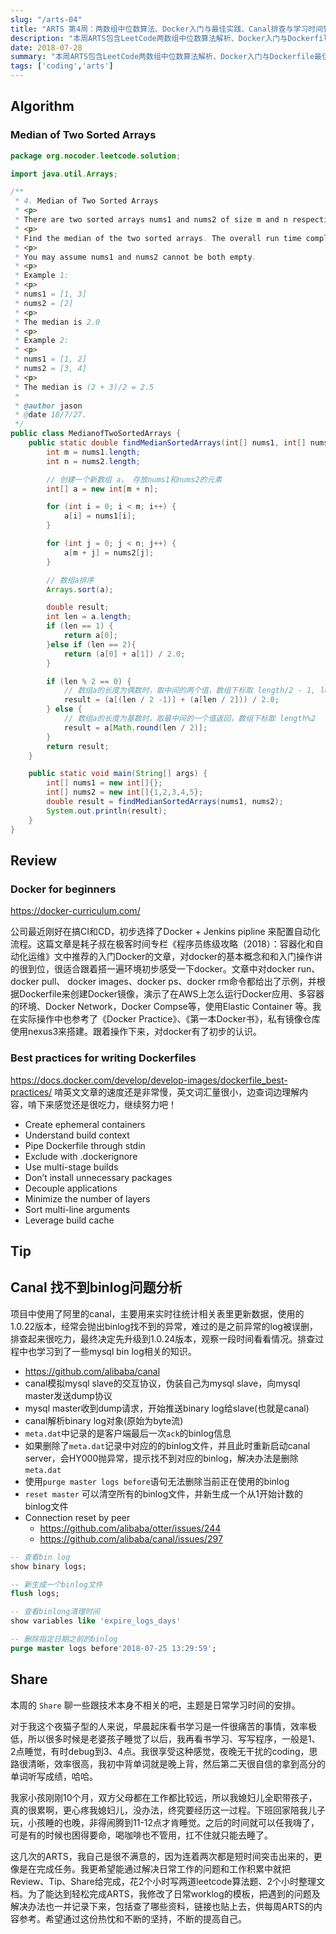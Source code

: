 ```yaml
---
slug: "/arts-04"
title: "ARTS 第4周：两数组中位数算法、Docker入门与最佳实践、Canal排查与学习时间管理分享"
description: "本周ARTS包含LeetCode两数组中位数算法解析、Docker入门与Dockerfile最佳实践、Canal找不到binlog问题分析与排查，以及关于学习时间安排的个人分享。"
date: 2018-07-28
summary: "本周ARTS包含LeetCode两数组中位数算法解析、Docker入门与Dockerfile最佳实践、Canal找不到binlog问题分析与排查，以及关于学习时间安排的个人分享。"
tags: ['coding','arts']
---
```


## Algorithm

### Median of Two Sorted Arrays

```java
package org.nocoder.leetcode.solution;

import java.util.Arrays;

/**
 * 4. Median of Two Sorted Arrays
 * <p>
 * There are two sorted arrays nums1 and nums2 of size m and n respectively.
 * <p>
 * Find the median of the two sorted arrays. The overall run time complexity should be O(log (m+n)).
 * <p>
 * You may assume nums1 and nums2 cannot be both empty.
 * <p>
 * Example 1:
 * <p>
 * nums1 = [1, 3]
 * nums2 = [2]
 * <p>
 * The median is 2.0
 * <p>
 * Example 2:
 * <p>
 * nums1 = [1, 2]
 * nums2 = [3, 4]
 * <p>
 * The median is (2 + 3)/2 = 2.5
 *
 * @author jason
 * @date 18/7/27.
 */
public class MedianofTwoSortedArrays {
    public static double findMedianSortedArrays(int[] nums1, int[] nums2) {
        int m = nums1.length;
        int n = nums2.length;

        // 创建一个新数组 a， 存放nums1和nums2的元素
        int[] a = new int[m + n];

        for (int i = 0; i < m; i++) {
            a[i] = nums1[i];
        }

        for (int j = 0; j < n; j++) {
            a[m + j] = nums2[j];
        }

        // 数组a排序
        Arrays.sort(a);

        double result;
        int len = a.length;
        if (len == 1) {
            return a[0];
        }else if (len == 2){
            return (a[0] + a[1]) / 2.0;
        }

        if (len % 2 == 0) {
            // 数组a的长度为偶数时，取中间的两个值，数组下标取 length/2 - 1, length/2
            result = (a[(len / 2 -1)] + (a[len / 2])) / 2.0;
        } else {
            // 数组a的长度为基数时，取最中间的一个值返回，数组下标取 length%2
            result = a[Math.round(len / 2)];
        }
        return result;
    }

    public static void main(String[] args) {
        int[] nums1 = new int[]{};
        int[] nums2 = new int[]{1,2,3,4,5};
        double result = findMedianSortedArrays(nums1, nums2);
        System.out.println(result);
    }
}
```

## Review

### Docker for beginners

https://docker-curriculum.com/

公司最近刚好在搞CI和CD，初步选择了Docker + Jenkins pipline 来配置自动化流程。这篇文章是耗子叔在极客时间专栏《程序员练级攻略（2018）：容器化和自动化运维》文中推荐的入门Docker的文章，对docker的基本概念和和入门操作讲的很到位，很适合跟着搭一遍环境初步感受一下docker。文章中对docker run、docker pull、 docker images、docker ps、docker rm命令都给出了示例，并根据Dockerfile来创建Docker镜像，演示了在AWS上怎么运行Docker应用、多容器的环境、Docker Network，Docker Compse等，使用Elastic Container 等。我在实际操作中也参考了《Docker Practice》、《第一本Docker书》，私有镜像仓库使用nexus3来搭建。跟着操作下来，对docker有了初步的认识。

### Best practices for writing Dockerfiles

https://docs.docker.com/develop/develop-images/dockerfile_best-practices/
啃英文文章的速度还是非常慢，英文词汇量很小，边查词边理解内容，啃下来感觉还是很吃力，继续努力吧！

- Create ephemeral containers
- Understand build context
- Pipe Dockerfile through stdin
- Exclude with .dockerignore
- Use multi-stage builds
- Don’t install unnecessary packages
- Decouple applications
- Minimize the number of layers
- Sort multi-line arguments
- Leverage build cache

## Tip

## Canal 找不到binlog问题分析

项目中使用了阿里的canal，主要用来实时往统计相关表里更新数据，使用的1.0.22版本，经常会抛出binlog找不到的异常，难过的是之前异常的log被误删，排查起来很吃力，最终决定先升级到1.0.24版本，观察一段时间看看情况。排查过程中也学习到了一些mysql bin log相关的知识。

- https://github.com/alibaba/canal
- canal模拟mysql slave的交互协议，伪装自己为mysql slave，向mysql master发送dump协议
- mysql master收到dump请求，开始推送binary log给slave(也就是canal)
- canal解析binary log对象(原始为byte流)
- `meta.dat`中记录的是客户端最后一次`ack`的binlog信息
- 如果删除了`meta.dat`记录中对应的的binlog文件，并且此时重新启动canal server，会HY000抛异常，提示找不到对应的binlog，解决办法是删除`meta.dat`
- 使用`purge master logs before`语句无法删除当前正在使用的binlog
- `reset master` 可以清空所有的binlog文件，并新生成一个从1开始计数的binlog文件
- Connection reset by peer
  - https://github.com/alibaba/otter/issues/244
  - https://github.com/alibaba/canal/issues/297

```sql
-- 查看bin log
show binary logs;

-- 新生成一个binlog文件
flush logs;

-- 查看binlong清理时间
show variables like 'expire_logs_days'

-- 删除指定日期之前的binlog
purge master logs before'2018-07-25 13:29:59';
```

## Share

本周的 `Share` 聊一些跟技术本身不相关的吧，主题是日常学习时间的安排。

对于我这个夜猫子型的人来说，早晨起床看书学习是一件很痛苦的事情，效率极低，所以很多时候是老婆孩子睡觉了以后，我再看书学习、写写程序，一般是1、2点睡觉，有时debug到3、4点。我很享受这种感觉，夜晚无干扰的coding，思路很清晰，效率很高，我初中背单词就是晚上背，然后第二天很自信的拿到高分的单词听写成绩，哈哈。

我家小孩刚刚10个月，双方父母都在工作都比较远，所以我媳妇儿全职带孩子，真的很累啊，更心疼我媳妇儿，没办法，终究要经历这一过程。下班回家陪我儿子玩，小孩睡的也晚，非得闹腾到11-12点才肯睡觉。之后的时间就可以任我嗨了，可是有的时候也困得要命，喝咖啡也不管用，扛不住就只能去睡了。

这几次的ARTS，我自己是很不满意的，因为连着两次都是短时间突击出来的，更像是在完成任务。我更希望能通过解决日常工作的问题和工作积累中就把Review、Tip、Share给完成，花2个小时写两道leetcode算法题、2个小时整理文档。为了能达到轻松完成ARTS，我修改了日常worklog的模板，把遇到的问题及解决办法也一并记录下来，包括查了哪些资料，链接也贴上去，供每周ARTS的内容参考。希望通过这份热忱和不断的坚持，不断的提高自己。